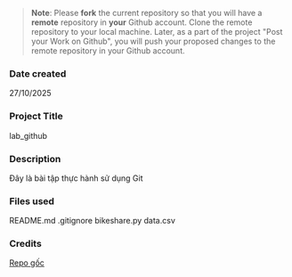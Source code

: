 >**Note**: Please **fork** the current repository so that you will have a **remote** repository in **your** Github account. Clone the remote repository to your local machine. Later, as a part of the project "Post your Work on Github", you will push your proposed changes to the remote repository in your Github account.

### Date created
27/10/2025
### Project Title
lab_github

### Description
Đây là bài tập thực hành sử dụng Git

### Files used
README.md
.gitignore
bikeshare.py
data.csv

### Credits
[Repo gốc](https://github.com/Maybetuandat/lab_github)
